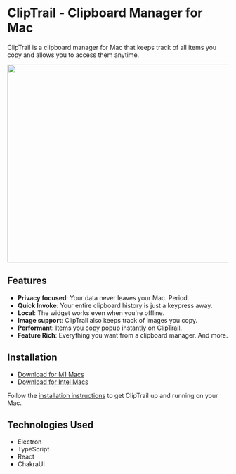 # ClipTrail - Clipboard Manager for Mac

ClipTrail is a clipboard manager for Mac that keeps track of all items you copy and allows you to access them anytime.


<img src="https://media.licdn.com/dms/image/C5622AQEaDaQEfOvTcw/feedshare-shrink_800/0/1660217147807?e=1689206400&v=beta&t=ybrLU9KT46gxbQ8UxUgXMVok_7U_go_Nkxd1VuIGP0U" width="950" height="450" />


## Features

- **Privacy focused**: Your data never leaves your Mac. Period.
- **Quick Invoke**: Your entire clipboard history is just a keypress away.
- **Local**: The widget works even when you're offline.
- **Image support**: ClipTrail also keeps track of images you copy.
- **Performant**: Items you copy popup instantly on ClipTrail.
- **Feature Rich**: Everything you want from a clipboard manager. And more.

## Installation

- [Download for M1 Macs](https://github.com/sibi-sharanyan/cliptrail-release/raw/master/ClipTrail-4.5.0-arm64-mac.zip)
- [Download for Intel Macs](https://github.com/sibi-sharanyan/cliptrail-release/raw/master/ClipTrail-4.5.0-mac.zip)

Follow the [installation instructions](https://spot-fairy-b98.notion.site/ClipTrail-Instructions-e93186d2b7ae4898b8d3548a3e2fb785) to get ClipTrail up and running on your Mac.


## Technologies Used

- Electron
- TypeScript
- React
- ChakraUI
